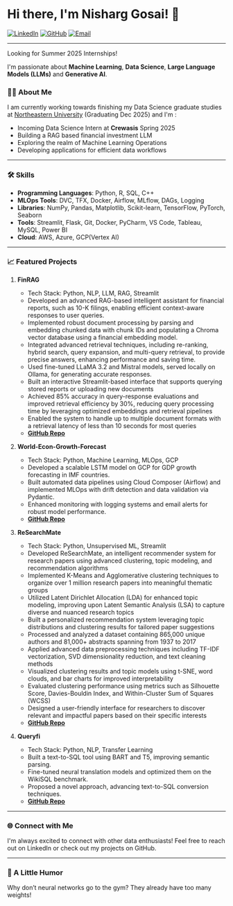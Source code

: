 # Hi there, I'm Nisharg Gosai! 👋

[![LinkedIn](https://img.shields.io/badge/LinkedIn-0077B5?style=for-the-badge&logo=linkedin&logoColor=white)](https://www.linkedin.com/in/nisharggosai/)
[![GitHub](https://img.shields.io/badge/GitHub-181717?style=for-the-badge&logo=github&logoColor=white)](https://github.com/gosainisharg)
[![Email](https://img.shields.io/badge/Email-D14836?style=for-the-badge&logo=gmail&logoColor=white)](mailto:nisharggosai@gmail.com)

---

Looking for Summer 2025 Internships!

I'm passionate about **Machine Learning**, **Data Science**, **Large Language Models (LLMs)** and **Generative AI**.

### 👨‍💻 About Me

I am currently working towards finishing my Data Science graduate studies at [Northeastern University](https://www.khoury.northeastern.edu/) (Graduating Dec 2025) and I'm :
- Incoming Data Science Intern at **Crewasis** Spring 2025
- Building a RAG based financial investment LLM 
- Exploring the realm of Machine Learning Operations
- Developing applications for efficient data workflows

---

### 🛠 Skills

- **Programming Languages**: Python, R, SQL, C++
- **MLOps Tools**: DVC, TFX, Docker, Airflow, MLflow, DAGs, Logging
- **Libraries**: NumPy, Pandas, Matplotlib, Scikit-learn, TensorFlow, PyTorch, Seaborn
- **Tools**: Streamlit, Flask, Git, Docker, PyCharm, VS Code, Tableau, MySQL, Power BI
- **Cloud**: AWS, Azure, GCP(Vertex AI)

---

### 📈 Featured Projects

1. **FinRAG**
   - Tech Stack: Python, NLP, LLM, RAG, Streamlit
   - Developed an advanced RAG-based intelligent assistant for financial reports, such as 10-K filings, enabling efficient context-aware responses to user queries.
   - Implemented robust document processing by parsing and embedding chunked data with chunk IDs and populating a Chroma vector database using a financial embedding model.
   - Integrated advanced retrieval techniques, including re-ranking, hybrid search, query expansion, and multi-query retrieval, to provide precise answers, enhancing performance and saving time.
   - Used fine-tuned LLaMA 3.2 and Mistral models, served locally on Ollama, for generating accurate responses.
   - Built an interactive Streamlit-based interface that supports querying stored reports or uploading new documents
   - Achieved 85% accuracy in query-response evaluations and improved retrieval efficiency by 30%, reducing query processing time by leveraging optimized embeddings and retrieval pipelines
   - Enabled the system to handle up to multiple document formats with a retrieval latency of less than 10 seconds for most queries
   - **[GitHub Repo](https://github.com/gosainisharg/FinRAG)**

3. **World-Econ-Growth-Forecast**
   - Tech Stack: Python, Machine Learning, MLOps, GCP
   - Developed a scalable LSTM model on GCP for GDP growth forecasting in IMF countries.
   - Built automated data pipelines using Cloud Composer (Airflow) and implemented MLOps with drift detection and data validation via Pydantic.
   - Enhanced monitoring with logging systems and email alerts for robust model performance.
   - **[GitHub Repo](https://github.com/gosainisharg/World-Econ-Growth-Forecast)**

4. **ReSearchMate**
   - Tech Stack: Python, Unsupervised ML, Streamlit    
   - Developed ReSearchMate, an intelligent recommender system for research papers using advanced clustering, topic modeling, and recommendation algorithms
   - Implemented K-Means and Agglomerative clustering techniques to organize over 1 million research papers into meaningful thematic groups
   - Utilized Latent Dirichlet Allocation (LDA) for enhanced topic modeling, improving upon Latent Semantic Analysis (LSA) to capture diverse and nuanced research topics
   - Built a personalized recommendation system leveraging topic distributions and clustering results for tailored paper suggestions
   - Processed and analyzed a dataset containing 865,000 unique authors and 81,000+ abstracts spanning from 1937 to 2017
   - Applied advanced data preprocessing techniques including TF-IDF vectorization, SVD dimensionality reduction, and text cleaning methods
   - Visualized clustering results and topic models using t-SNE, word clouds, and bar charts for improved interpretability
   - Evaluated clustering performance using metrics such as Silhouette Score, Davies-Bouldin Index, and Within-Cluster Sum of Squares (WCSS)
   - Designed a user-friendly interface for researchers to discover relevant and impactful papers based on their specific interests
   - **[GitHub Repo](https://github.com/gosainisharg/ReSearchMate)**

5. **Queryfi**
   - Tech Stack: Python, NLP, Transfer Learning
   - Built a text-to-SQL tool using BART and T5, improving semantic parsing.
   - Fine-tuned neural translation models and optimized them on the WikiSQL benchmark.
   - Proposed a novel approach, advancing text-to-SQL conversion techniques.
   - **[GitHub Repo](https://github.com/gosainisharg/Queryfi)**

---

### 🌐 Connect with Me

I'm always excited to connect with other data enthusiasts! Feel free to reach out on LinkedIn or check out my projects on GitHub.

---
### 🤖 A Little Humor

Why don’t neural networks go to the gym?
They already have too many weights!

